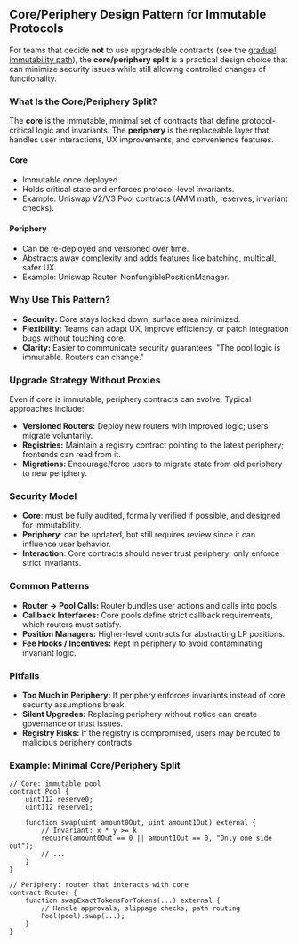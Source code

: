 ## Core/Periphery Design Pattern for Immutable Protocols

For teams that decide **not** to use upgradeable contracts (see the
[gradual immutability
path](https://github.com/optimumsec/the-complete-guide-to-securing-web3-projects/blob/main/design/gradual-immutability-path.md)),
the **core/periphery split** is a practical design choice that can
minimize security issues while still allowing controlled changes of functionality.


### What Is the Core/Periphery Split?

The **core** is the immutable, minimal set of contracts that define
protocol-critical logic and invariants.
The **periphery** is the replaceable layer that handles user
interactions, UX improvements, and convenience features.

#### Core

-   Immutable once deployed.
-   Holds critical state and enforces protocol-level invariants.
-   Example: Uniswap V2/V3 Pool contracts (AMM math, reserves, invariant
    checks).

#### Periphery

-   Can be re-deployed and versioned over time.
-   Abstracts away complexity and adds features like batching,
    multicall, safer UX.
-   Example: Uniswap Router, NonfungiblePositionManager.


### Why Use This Pattern?

-   **Security:** Core stays locked down, surface area minimized.
-   **Flexibility:** Teams can adapt UX, improve efficiency, or patch
    integration bugs without touching core.
-   **Clarity:** Easier to communicate security guarantees: "The pool
    logic is immutable. Routers can change."


### Upgrade Strategy Without Proxies

Even if core is immutable, periphery contracts can evolve. Typical
approaches include:

-   **Versioned Routers:** Deploy new routers with improved logic; users
    migrate voluntarily.
-   **Registries:** Maintain a registry contract pointing to the latest
    periphery; frontends can read from it.
-   **Migrations:** Encourage/force users to migrate state from old
    periphery to new periphery.


### Security Model

-   **Core**: must be fully audited, formally verified if possible, and
    designed for immutability.
-   **Periphery**: can be updated, but still requires review since it
    can influence user behavior.
-   **Interaction**: Core contracts should never trust periphery; only
    enforce strict invariants.


### Common Patterns

-   **Router → Pool Calls:** Router bundles user actions and calls into
    pools.
-   **Callback Interfaces:** Core pools define strict callback
    requirements, which routers must satisfy.
-   **Position Managers:** Higher-level contracts for abstracting LP
    positions.
-   **Fee Hooks / Incentives:** Kept in periphery to avoid contaminating
    invariant logic.


### Pitfalls

-   **Too Much in Periphery:** If periphery enforces invariants instead
    of core, security assumptions break.
-   **Silent Upgrades:** Replacing periphery without notice can create
    governance or trust issues.
-   **Registry Risks:** If the registry is compromised, users may be
    routed to malicious periphery contracts.

### Example: Minimal Core/Periphery Split

``` solidity
// Core: immutable pool
contract Pool {
    uint112 reserve0;
    uint112 reserve1;

    function swap(uint amount0Out, uint amount1Out) external {
        // Invariant: x * y >= k
        require(amount0Out == 0 || amount1Out == 0, "Only one side out");
        // ...
    }
}

// Periphery: router that interacts with core
contract Router {
    function swapExactTokensForTokens(...) external {
        // Handle approvals, slippage checks, path routing
        Pool(pool).swap(...);
    }
}
```